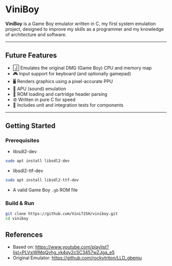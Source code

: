 # ViniBoy

**ViniBoy** is a Game Boy emulator written in C, my first system emulation project, designed to improve my skills as a programmer and my knowledge of architecture and software.

---

## Future Features

- 🄹 Emulates the original DMG (Game Boy) CPU and memory map
- 🎮 Input support for keyboard (and optionally gamepad)
- 🖥️ Renders graphics using a pixel-accurate PPU
- 🎲 APU (sound) emulation
- 📂 ROM loading and cartridge header parsing
- ⚙️ Written in pure C for speed
- 🧪 Includes unit and integration tests for components

---

## Getting Started

### Prerequisites
- libsdl2-dev
```bash
sudo apt install libsdl2-dev
```

- libsdl2-ttf-dev
```bash
sudo apt install libsdl2-ttf-dev
```

- A valid Game Boy `.gb` ROM file
### Build & Run

```bash
git clone https://github.com/Vini72SH/viniboy.git
cd viniboy
```

## References

- Based on: https://www.youtube.com/playlist?list=PLVxiWMqQvhg_yk4qy2cSC3457wZJga_e5
- Original Emulator: https://github.com/rockytriton/LLD_gbemu